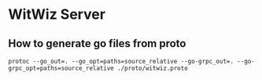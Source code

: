 # WitWiz Server

## How to generate go files from proto

```
protoc --go_out=. --go_opt=paths=source_relative --go-grpc_out=. --go-grpc_opt=paths=source_relative ./proto/witwiz.proto
```